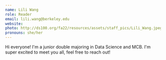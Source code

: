 ```yaml
---
name: Lili Wang
role: Reader
email: lili.wang@berkeley.edu
website: 
photo: http://ds100.org/fa22/resources/assets/staff_pics/Lili_Wang.jpeg
pronouns: she/her
---
```

Hi everyone! I'm a junior double majoring in Data Science and MCB. I'm super excited to meet you all, feel free to reach out!
